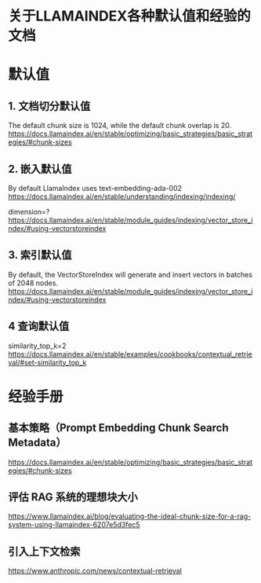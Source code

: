 # 关于LLAMAINDEX各种默认值和经验的文档

# 默认值
## 1. 文档切分默认值
The default chunk size is 1024, while the default chunk overlap is 20.
https://docs.llamaindex.ai/en/stable/optimizing/basic_strategies/basic_strategies/#chunk-sizes

## 2. 嵌入默认值
By default LlamaIndex uses text-embedding-ada-002
https://docs.llamaindex.ai/en/stable/understanding/indexing/indexing/

dimension=?
https://docs.llamaindex.ai/en/stable/module_guides/indexing/vector_store_index/#using-vectorstoreindex

## 3. 索引默认值
By default, the VectorStoreIndex will generate and insert vectors in batches of 2048 nodes.
https://docs.llamaindex.ai/en/stable/module_guides/indexing/vector_store_index/#using-vectorstoreindex

## 4 查询默认值
similarity_top_k=2
https://docs.llamaindex.ai/en/stable/examples/cookbooks/contextual_retrieval/#set-similarity_top_k



# 经验手册
## 基本策略（Prompt Embedding Chunk Search Metadata）
https://docs.llamaindex.ai/en/stable/optimizing/basic_strategies/basic_strategies/#chunk-sizes

## 评估 RAG 系统的理想块大小
https://www.llamaindex.ai/blog/evaluating-the-ideal-chunk-size-for-a-rag-system-using-llamaindex-6207e5d3fec5

## 引入上下文检索
https://www.anthropic.com/news/contextual-retrieval
